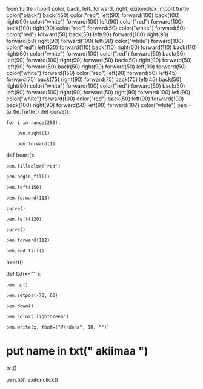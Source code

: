 from turtle import color, back, left, forward, right, exitonclick
import turtle
color("black")
back(450)
color("red")
left(90)
forward(100)
back(100)
right(90)
color("white")
forward(100)
left(90)
color("red")
forward(100)
back(100)
right(90)
color("red")
forward(50)
color("white")
forward(50)
color("red")
forward(50)
back(50)
left(90)
forward(100)
right(90)
forward(50)
right(90)
forward(100)
left(90)
color("white")
forward(100)
color("red")
left(120)
forward(110)
back(110)
right(60)
forward(110)
back(110)
right(60)
color("white")
forward(100)
color("red")
forward(50)
back(50)
left(90)
forward(100)
right(90)
forward(50)
back(50)
right(90)
forward(50)
left(90)
forward(50)
back(50)
right(90)
forward(50)
left(90)
forward(50)
color("white")
forward(150)
color("red")
left(90)
forward(50)
left(45)
forward(75)
back(75)
right(90)
forward(75)
back(75)
left(45)
back(50)
right(90)
color("white")
forward(100)
color("red")
forward(50)
back(50)
left(90)
forward(100)
right(90)
forward(50)
right(90)
forward(100)
left(90)
color("white")
forward(100)
color("red")
back(50)
left(90)
forward(100)
back(100)
right(90)
forward(50)
left(90)
forward(107)
color("white")
pen = turtle.Turtle() 
def curve(): 

    for i in range(200): 

        pen.right(1) 

        pen.forward(1) 

def heart():

    pen.fillcolor('red')

    pen.begin_fill()

    pen.left(150)

    pen.forward(113)

    curve()

    pen.left(120)

    curve()

    pen.forward(112)

    pen.end_fill()

heart()

def txt(x="" ):

    pen.up()

    pen.setpos(-70, 60)

    pen.down()

    pen.color('lightgreen')

    pen.write(x, font=("Verdana", 10, ""))

    

# put name in txt(" akiimaa ")

txt()

pen.ht()
exitonclick()
